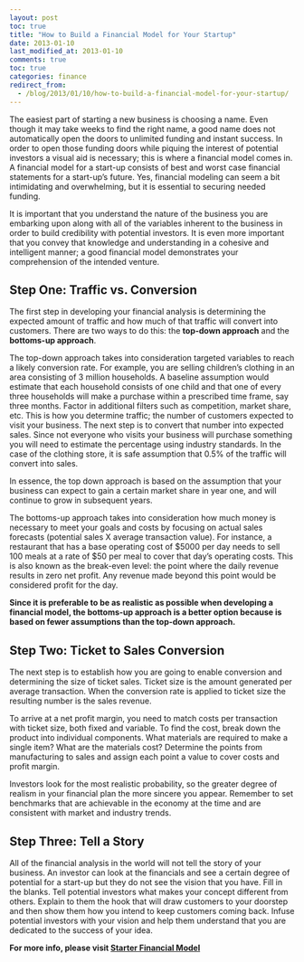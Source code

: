 ```yaml
---
layout: post
toc: true
title: "How to Build a Financial Model for Your Startup"
date: 2013-01-10
last_modified_at: 2013-01-10
comments: true
toc: true
categories: finance
redirect_from:
  - /blog/2013/01/10/how-to-build-a-financial-model-for-your-startup/
---
```


The easiest part of starting a new business is choosing a name. Even though it may take weeks to find the right name, a good name does not automatically open the doors to unlimited funding and instant success. In order to open those funding doors while piquing the interest of potential investors a visual aid is necessary; this is where a financial model comes in. A financial model for a start-up consists of best and worst case financial statements for a start-up’s future. Yes, financial modeling can seem a bit intimidating and overwhelming, but it is essential to securing needed funding.

It is important that you understand the nature of the business you are embarking upon along with all of the variables inherent to the business in order to build credibility with potential investors. It is even more important that you convey that knowledge and understanding in a cohesive and intelligent manner; a good financial model demonstrates your comprehension of the intended venture.

## Step One: Traffic vs. Conversion

The first step in developing your financial analysis is determining the expected amount of traffic and how much of that traffic will convert into customers. There are two ways to do this: the **top-down approach** and the **bottoms-up approach**.

The top-down approach takes into consideration targeted variables to reach a likely conversion rate. For example, you are selling children’s clothing in an area consisting of 3 million households.  A baseline assumption would estimate that each household consists of one child and that one of every three households will make a purchase within a prescribed time frame, say three months. Factor in additional filters such as competition, market share, etc. This is how you determine traffic; the number of customers expected to visit your business. The next step is to convert that number into expected sales. Since not everyone who visits your business will purchase something you will need to estimate the percentage using industry standards. In the case of the clothing store, it is safe assumption that 0.5% of the traffic will convert into sales.

In essence, the top down approach is based on the assumption that your business can expect to gain a certain market share in year one, and will continue to grow in subsequent years.

The bottoms-up approach takes into consideration how much money is necessary to meet your goals and costs by focusing on actual sales forecasts (potential sales X average transaction value). For instance, a restaurant that has a base operating cost of $5000 per day needs to sell 100 meals at a rate of $50 per meal to cover that day’s operating costs. This is also known as the break-even level: the point where the daily revenue results in zero net profit. Any revenue made beyond this point would be considered profit for the day.

**Since it is preferable to be as realistic as possible when developing a financial model, the bottoms-up approach is a better option because is based on fewer assumptions than the top-down approach.**

## Step Two: Ticket to Sales Conversion

The next step is to establish how you are going to enable conversion and determining the size of ticket sales. Ticket size is the amount generated per average transaction.  When the conversion rate is applied to ticket size the resulting number is the sales revenue.

To arrive at a net profit margin, you need to match costs per transaction with ticket size, both fixed and variable. To find the cost, break down the product into individual components. What materials are required to make a single item? What are the materials cost? Determine the points from manufacturing to sales and assign each point a value to cover costs and profit margin.

Investors look for the most realistic probability, so the greater degree of realism in your financial plan the more sincere you appear. Remember to set benchmarks that are achievable in the economy at the time and are consistent with market and industry trends.

## Step Three: Tell a Story

All of the financial analysis in the world will not tell the story of your business. An investor can look at the financials and see a certain degree of potential for a start-up but they do not see the vision that you have. Fill in the blanks. Tell potential investors what makes your concept different from others. Explain to them the hook that will draw customers to your doorstep and then show them how you intend to keep customers coming back. Infuse potential investors with your vision and help them understand that you are dedicated to the success of your idea.

**For more info, please visit [Starter Financial Model](http://www.starterfinancialmodel.com)**
